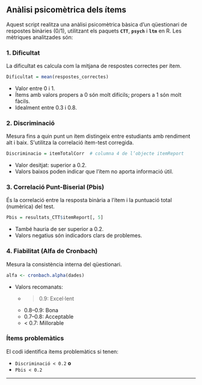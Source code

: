 ## Anàlisi psicomètrica dels ítems

Aquest script realitza una anàlisi psicomètrica bàsica d’un qüestionari de respostes binàries (0/1), utilitzant els paquets **`CTT`**, **`psych`** i **`ltm`** en R. Les mètriques analitzades són:

### 1. Dificultat
La dificultat es calcula com la mitjana de respostes correctes per ítem.

```r
Dificultat = mean(respostes_correctes)
```

- Valor entre 0 i 1.
- Ítems amb valors propers a 0 són molt difícils; propers a 1 són molt fàcils.
- Idealment entre 0.3 i 0.8.

### 2. Discriminació
Mesura fins a quin punt un ítem distingeix entre estudiants amb rendiment alt i baix. S'utilitza la correlació ítem-test corregida.

```r
Discriminacio = itemTotalCorr  # columna 4 de l’objecte itemReport
```

- Valor desitjat: superior a 0.2.
- Valors baixos poden indicar que l’ítem no aporta informació útil.

### 3. Correlació Punt-Biserial (Pbis)
És la correlació entre la resposta binària a l’ítem i la puntuació total (numèrica) del test.

```r
Pbis = resultats_CTT$itemReport[, 5]
```

- També hauria de ser superior a 0.2.
- Valors negatius són indicadors clars de problemes.

### 4. Fiabilitat (Alfa de Cronbach)
Mesura la consistència interna del qüestionari.

```r
alfa <- cronbach.alpha(dades)
```

- Valors recomanats:
  - > 0.9: Excel·lent
  - 0.8–0.9: Bona
  - 0.7–0.8: Acceptable
  - < 0.7: Millorable

### Ítems problemàtics
El codi identifica ítems problemàtics si tenen:
- `Discriminació < 0.2` **o**
- `Pbis < 0.2`

---
